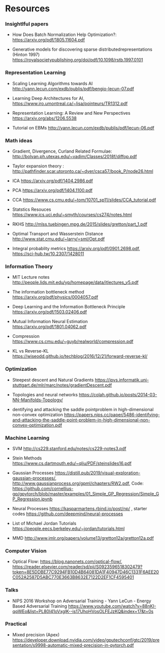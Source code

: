 # Resources
### Insightlful papers

+ How Does Batch Normalization Help Optimization?: https://arxiv.org/pdf/1805.11604.pdf

+ Generative models for discovering sparse distributedrepresentations (Hinton 1997) https://royalsocietypublishing.org/doi/pdf/10.1098/rstb.1997.0101


### Representation Learning 

+ Scaling Learning Algorithms towards AI http://yann.lecun.com/exdb/publis/pdf/bengio-lecun-07.pdf

+ Learning Deep Architectures for AI, https://www.iro.umontreal.ca/~lisa/pointeurs/TR1312.pdf

+ Representation Learning: A Review and New Perspectives https://arxiv.org/abs/1206.5538

+ Tutorial on EBMs http://yann.lecun.com/exdb/publis/pdf/lecun-06.pdf

### Math ideas

+ Gradient, Divergence, Curland Related Formulae: http://bolvan.ph.utexas.edu/~vadim/Classes/2018f/diffop.pdf

+ Taylor expansion theory : http://pathfinder.scar.utoronto.ca/~dyer/csca57/book_P/node26.html

+ ICA https://arxiv.org/pdf/1404.2986.pdf

+ PCA https://arxiv.org/pdf/1404.1100.pdf

+ CCA https://www.cs.cmu.edu/~tom/10701_sp11/slides/CCA_tutorial.pdf

+ Statstics Resouces https://www.ics.uci.edu/~smyth/courses/cs274/notes.html

+ RKHS http://mlss.tuebingen.mpg.de/2015/slides/gretton/part_1.pdf

+ Optimal Transport and Wasserstein Distance http://www.stat.cmu.edu/~larry/=sml/Opt.pdf

+ Integral probablity metrics https://arxiv.org/pdf/0901.2698.pdf, https://sci-hub.tw/10.2307/1428011

### Information Theory

+ MIT Lecture notes http://people.lids.mit.edu/yp/homepage/data/itlectures_v5.pdf

+ The information bottleneck method https://arxiv.org/pdf/physics/0004057.pdf

+ Deep  Learning  and  the  Information  Bottleneck  Principle https://arxiv.org/pdf/1503.02406.pdf

+ Mutual Information Neural Estimation https://arxiv.org/pdf/1801.04062.pdf

+ Compression https://www.cs.cmu.edu/~guyb/realworld/compression.pdf

+ KL vs Reverse-KL https://wiseodd.github.io/techblog/2016/12/21/forward-reverse-kl/

### Optimization

+ Steepest descent and Natural Gradients https://ipvs.informatik.uni-stuttgart.de/mlr/marc/notes/gradientDescent.pdf
+ Topologies and neural networks https://colah.github.io/posts/2014-03-NN-Manifolds-Topology/

+ dentifying and attacking the saddle pointproblem in high-dimensional non-convex optimization https://papers.nips.cc/paper/5486-identifying-and-attacking-the-saddle-point-problem-in-high-dimensional-non-convex-optimization.pdf

### Machine Learning

+ SVM http://cs229.stanford.edu/notes/cs229-notes3.pdf

+ Stein Methods https://www.cs.dartmouth.edu/~qliu/PDF/steinslides16.pdf

+ Gaussian Processes https://distill.pub/2019/visual-exploration-gaussian-processes/, http://www.gaussianprocess.org/gpml/chapters/RW2.pdf, Code: https://github.com/cornellius-gp/gpytorch/blob/master/examples/01_Simple_GP_Regression/Simple_GP_Regression.ipynb

+ Neural Processes https://kasparmartens.rbind.io/post/np/ , starter codes https://github.com/deepmind/neural-processes

+ List of Michael Jordan Tutorials https://people.eecs.berkeley.edu/~jordan/tutorials.html

+ MMD http://www.jmlr.org/papers/volume13/gretton12a/gretton12a.pdf

### Computer Vision

+ Optical Flow: https://blog.nanonets.com/optical-flow/, https://reader.elsevier.com/reader/sd/pii/S0923596518302479?token=8E5DDBE77C9294FB10D4B64081DA1F40947D46C1331F6AEE20C052A2587D5ABC770E3663B8632E7122D2EF1CF4595401

### Talks

+ NIPS 2016 Workshop on Adversarial Training - Yann LeCun - Energy Based Adversarial Training https://www.youtube.com/watch?v=88nKI-qqWEo&list=PL80I41oVxglK--is17UhoHVosOLFEJzKQ&index=17&t=0s


### Practical

+ Mixed precision (Apex) https://developer.download.nvidia.com/video/gputechconf/gtc/2019/presentation/s9998-automatic-mixed-precision-in-pytorch.pdf
